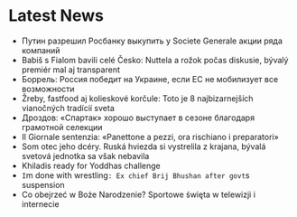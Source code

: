 # Latest News
-  Путин разрешил Росбанку выкупить у Societe Generale акции ряда компаний
-  Babiš s Fialom bavili celé Česko: Nuttela a rožok počas diskusie, bývalý premiér mal aj transparent
-  Боррель: Россия победит на Украине, если ЕС не мобилизует все возможности
-  Žreby, fastfood aj kolieskové korčule: Toto je 8 najbizarnejších vianočných tradícií sveta
-  Дроздов: «Спартак» хорошо выступает в сезоне благодаря грамотной селекции
-  Il Giornale sentenzia: «Panettone a pezzi, ora rischiano i preparatori»
-  Som otec jeho dcéry. Ruská hviezda si vystrelila z krajana, bývalá svetová jednotka sa však nebavila
-  Khiladis ready for Yoddhas challenge
-  `I`m done with wrestling`: Ex chief Brij Bhushan after govt`s suspension
-  Co obejrzeć w Boże Narodzenie? Sportowe święta w telewizji i internecie
